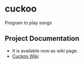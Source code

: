 # cuckoo
Program to play songs

## Project Documentation
 * It is available now as wiki page.
 * [Cuckoo Wiki](https://github.com/gnurenga/cuckoo/wiki)